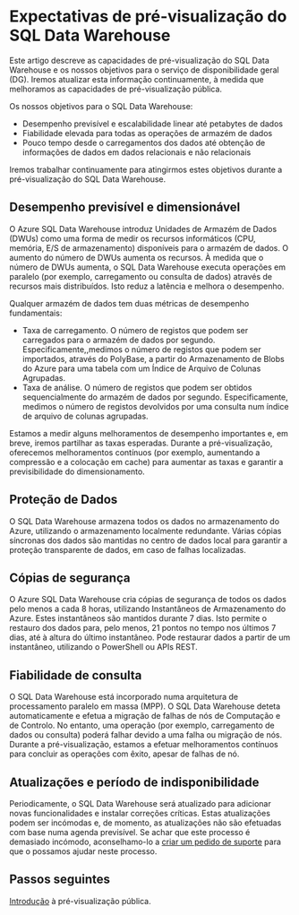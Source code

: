 <properties
   pageTitle="Expectativas de pré-visualização do SQL Data Warehouse | Microsoft Azure"
   description="Resumo das funcionalidades de pré-visualização pública e os nossos objetivos de disponibilidade geral do SQL Data Warehouse."
   services="sql-data-warehouse"
   documentationCenter="NA"
   authors="happynicolle"
   manager="barbkess"
   editor=""/>

<tags
   ms.service="sql-data-warehouse"
   ms.devlang="NA"
   ms.topic="get-started-article"
   ms.tgt_pltfrm="NA"
   ms.workload="data-services"
   ms.date="06/05/2016"
   ms.author="nicw;barbkess;sonyama"/>


# Expectativas de pré-visualização do SQL Data Warehouse

Este artigo descreve as capacidades de pré-visualização do SQL Data Warehouse e os nossos objetivos para o serviço de disponibilidade geral (DG). Iremos atualizar esta informação continuamente, à medida que melhoramos as capacidades de pré-visualização pública.

Os nossos objetivos para o SQL Data Warehouse:

- Desempenho previsível e escalabilidade linear até petabytes de dados
- Fiabilidade elevada para todas as operações de armazém de dados
- Pouco tempo desde o carregamentos dos dados até obtenção de informações de dados em dados relacionais e não relacionais

Iremos trabalhar continuamente para atingirmos estes objetivos durante a pré-visualização do SQL Data Warehouse.

## Desempenho previsível e dimensionável

O Azure SQL Data Warehouse introduz Unidades de Armazém de Dados (DWUs) como uma forma de medir os recursos informáticos (CPU, memória, E/S de armazenamento) disponíveis para o armazém de dados. O aumento do número de DWUs aumenta os recursos. À medida que o número de DWUs aumenta, o SQL Data Warehouse executa operações em paralelo (por exemplo, carregamento ou consulta de dados) através de recursos mais distribuídos. Isto reduz a latência e melhora o desempenho.

Qualquer armazém de dados tem duas métricas de desempenho fundamentais:

- Taxa de carregamento. O número de registos que podem ser carregados para o armazém de dados por segundo. Especificamente,,medimos o número de registos que podem ser importados, através do PolyBase, a partir do Armazenamento de Blobs do Azure para uma tabela com um Índice de Arquivo de Colunas Agrupadas.
- Taxa de análise. O número de registos que podem ser obtidos sequencialmente do armazém de dados por segundo. Especificamente, medimos o número de registos devolvidos por uma consulta num índice de arquivo de colunas agrupadas.

Estamos a medir alguns melhoramentos de desempenho importantes e, em breve, iremos partilhar as taxas esperadas. Durante a pré-visualização, oferecemos melhoramentos contínuos (por exemplo, aumentando a compressão e a colocação em cache) para aumentar as taxas e garantir a previsibilidade do dimensionamento.  

## Proteção de Dados

O SQL Data Warehouse armazena todos os dados no armazenamento do Azure, utilizando o armazenamento localmente redundante. Várias cópias síncronas dos dados são mantidas no centro de dados local para garantir a proteção transparente de dados, em caso de falhas localizadas. 

## Cópias de segurança

O Azure SQL Data Warehouse cria cópias de segurança de todos os dados pelo menos a cada 8 horas, utilizando Instantâneos de Armazenamento do Azure. Estes instantâneos são mantidos durante 7 dias. Isto permite o restauro dos dados para, pelo menos, 21 pontos no tempo nos últimos 7 dias, até à altura do último instantâneo. Pode restaurar dados a partir de um instantâneo, utilizando o PowerShell ou APIs REST.

## Fiabilidade de consulta

O SQL Data Warehouse está incorporado numa arquitetura de processamento paralelo em massa (MPP). O SQL Data Warehouse deteta automaticamente e efetua a migração de falhas de nós de Computação e de Controlo. No entanto, uma operação (por exemplo, carregamento de dados ou consulta) poderá falhar devido a uma falha ou migração de nós. Durante a pré-visualização, estamos a efetuar melhoramentos contínuos para concluir as operações com êxito, apesar de falhas de nó.


## Atualizações e período de indisponibilidade

Periodicamente, o SQL Data Warehouse será atualizado para adicionar novas funcionalidades e instalar correções críticas.  Estas atualizações podem ser incómodas e, de momento, as atualizações não são efetuadas com base numa agenda previsível.  Se achar que este processo é demasiado incómodo, aconselhamo-lo a [criar um pedido de suporte][] para que o possamos ajudar neste processo.


## Passos seguintes

[Introdução][] à pré-visualização pública.

<!--Image references-->

<!--Article references-->
[criar um pedido de suporte]: ./sql-data-warehouse-get-started-create-support-ticket.md
[Introdução]: ./sql-data-warehouse-get-started-provision.md

<!--MSDN references-->

<!--Other Web references-->



<!--HONumber=Jun16_HO2-->


